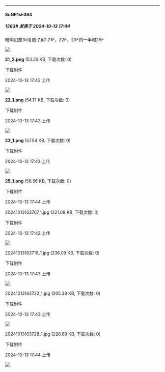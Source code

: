 ﻿
*****

####  SuNR1sE364  
##### 1363#       发表于 2024-10-13 17:44

暗喻幻想3d复刻了树1 21F，22F，23F的一半和25F

<img src="https://img.saraba1st.com/forum/202410/13/174220lf0w7ppylyysulyw.png" referrerpolicy="no-referrer">

<strong>21_2.png</strong> (53.35 KB, 下载次数: 0)

下载附件

2024-10-13 17:42 上传

<img src="https://img.saraba1st.com/forum/202410/13/174312epapp5qozp84il52.png" referrerpolicy="no-referrer">

<strong>22_1.png</strong> (54.17 KB, 下载次数: 0)

下载附件

2024-10-13 17:43 上传

<img src="https://img.saraba1st.com/forum/202410/13/174345vgwdxyyn1g3rnzx7.png" referrerpolicy="no-referrer">

<strong>23_1.png</strong> (57.54 KB, 下载次数: 0)

下载附件

2024-10-13 17:43 上传

<img src="https://img.saraba1st.com/forum/202410/13/174412nuo839m75mtf0u3f.png" referrerpolicy="no-referrer">

<strong>25_1.png</strong> (56.56 KB, 下载次数: 0)

下载附件

2024-10-13 17:44 上传

20241013163707_1.jpg
(221.09 KB, 下载次数: 0)

下载附件

2024-10-13 17:42 上传

<img src="https://img.saraba1st.com/forum/202410/13/174253x51j9x9626qb8fro.jpg" referrerpolicy="no-referrer">

20241013163715_1.jpg
(236.09 KB, 下载次数: 0)

下载附件

2024-10-13 17:43 上传

<img src="https://img.saraba1st.com/forum/202410/13/174333u6b50zvdd2h50ze0.jpg" referrerpolicy="no-referrer">

20241013163722_1.jpg
(205.38 KB, 下载次数: 0)

下载附件

2024-10-13 17:43 上传

<img src="https://img.saraba1st.com/forum/202410/13/174354n6dd9pkz65p1nzvm.jpg" referrerpolicy="no-referrer">

20241013163728_1.jpg
(228.89 KB, 下载次数: 0)

下载附件

2024-10-13 17:44 上传

<img src="https://img.saraba1st.com/forum/202410/13/174421kvfdfdvxxqyu46uc.jpg" referrerpolicy="no-referrer">

